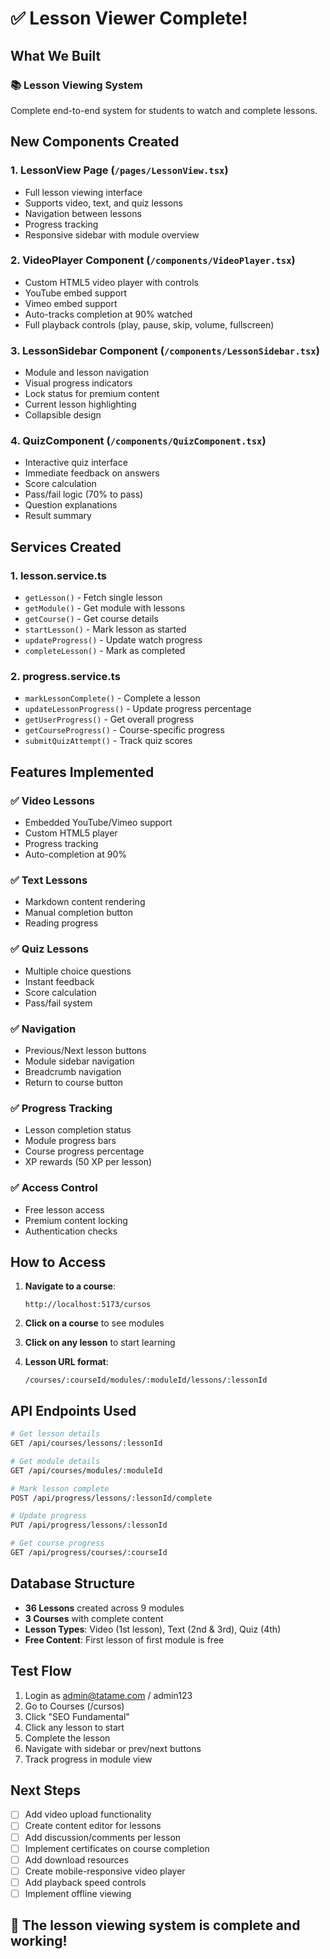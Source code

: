 # ✅ Lesson Viewer Complete!

## What We Built

### 📚 Lesson Viewing System
Complete end-to-end system for students to watch and complete lessons.

## New Components Created

### 1. **LessonView Page** (`/pages/LessonView.tsx`)
- Full lesson viewing interface
- Supports video, text, and quiz lessons
- Navigation between lessons
- Progress tracking
- Responsive sidebar with module overview

### 2. **VideoPlayer Component** (`/components/VideoPlayer.tsx`)
- Custom HTML5 video player with controls
- YouTube embed support
- Vimeo embed support
- Auto-tracks completion at 90% watched
- Full playback controls (play, pause, skip, volume, fullscreen)

### 3. **LessonSidebar Component** (`/components/LessonSidebar.tsx`)
- Module and lesson navigation
- Visual progress indicators
- Lock status for premium content
- Current lesson highlighting
- Collapsible design

### 4. **QuizComponent** (`/components/QuizComponent.tsx`)
- Interactive quiz interface
- Immediate feedback on answers
- Score calculation
- Pass/fail logic (70% to pass)
- Question explanations
- Result summary

## Services Created

### 1. **lesson.service.ts**
- `getLesson()` - Fetch single lesson
- `getModule()` - Get module with lessons
- `getCourse()` - Get course details
- `startLesson()` - Mark lesson as started
- `updateProgress()` - Update watch progress
- `completeLesson()` - Mark as completed

### 2. **progress.service.ts**
- `markLessonComplete()` - Complete a lesson
- `updateLessonProgress()` - Update progress percentage
- `getUserProgress()` - Get overall progress
- `getCourseProgress()` - Course-specific progress
- `submitQuizAttempt()` - Track quiz scores

## Features Implemented

### ✅ Video Lessons
- Embedded YouTube/Vimeo support
- Custom HTML5 player
- Progress tracking
- Auto-completion at 90%

### ✅ Text Lessons
- Markdown content rendering
- Manual completion button
- Reading progress

### ✅ Quiz Lessons
- Multiple choice questions
- Instant feedback
- Score calculation
- Pass/fail system

### ✅ Navigation
- Previous/Next lesson buttons
- Module sidebar navigation
- Breadcrumb navigation
- Return to course button

### ✅ Progress Tracking
- Lesson completion status
- Module progress bars
- Course progress percentage
- XP rewards (50 XP per lesson)

### ✅ Access Control
- Free lesson access
- Premium content locking
- Authentication checks

## How to Access

1. **Navigate to a course**:
   ```
   http://localhost:5173/cursos
   ```

2. **Click on a course** to see modules

3. **Click on any lesson** to start learning

4. **Lesson URL format**:
   ```
   /courses/:courseId/modules/:moduleId/lessons/:lessonId
   ```

## API Endpoints Used

```bash
# Get lesson details
GET /api/courses/lessons/:lessonId

# Get module details  
GET /api/courses/modules/:moduleId

# Mark lesson complete
POST /api/progress/lessons/:lessonId/complete

# Update progress
PUT /api/progress/lessons/:lessonId

# Get course progress
GET /api/progress/courses/:courseId
```

## Database Structure

- **36 Lessons** created across 9 modules
- **3 Courses** with complete content
- **Lesson Types**: Video (1st lesson), Text (2nd & 3rd), Quiz (4th)
- **Free Content**: First lesson of first module is free

## Test Flow

1. Login as admin@tatame.com / admin123
2. Go to Courses (/cursos)
3. Click "SEO Fundamental"
4. Click any lesson to start
5. Complete the lesson
6. Navigate with sidebar or prev/next buttons
7. Track progress in module view

## Next Steps

- [ ] Add video upload functionality
- [ ] Create content editor for lessons
- [ ] Add discussion/comments per lesson
- [ ] Implement certificates on course completion
- [ ] Add download resources
- [ ] Create mobile-responsive video player
- [ ] Add playback speed controls
- [ ] Implement offline viewing

## 🎉 The lesson viewing system is complete and working!
